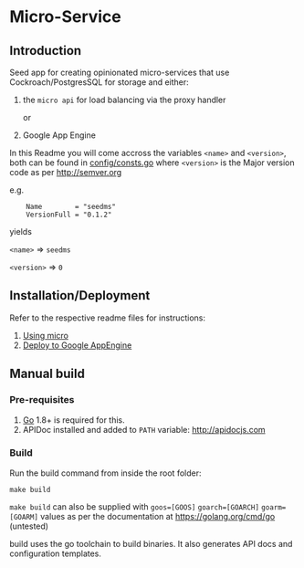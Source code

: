 # Micro-Service

## Introduction

Seed app for creating opinionated micro-services that use Cockroach/PostgresSQL
for storage and either:
1. the `micro api` for load balancing via the proxy handler

    or
2. Google App Engine

In this Readme you will come accross the variables `<name>` and `<version>`,
both can be found in [config/consts.go](config/consts.go) where `<version>`
is the Major version code as per http://semver.org

e.g. 
```
	Name        = "seedms"
	VersionFull = "0.1.2"
```
yields

`<name>` => `seedms`

`<version>` => `0`


## Installation/Deployment

Refer to the respective readme files for instructions:

1. [Using micro](MICRO.MD)
2. [Deploy to Google AppEngine](cmd/gcloud/README.MD)

## Manual build

### Pre-requisites

1. [Go](https://golang.org) 1.8+ is required for this.
1. APIDoc installed and added to `PATH` variable: http://apidocjs.com

### Build

Run the build command from inside the root folder:
```
make build
```

`make build` can also be supplied with `goos=[GOOS]` `goarch=[GOARCH]`
`goarm=[GOARM]` values as per the documentation at https://golang.org/cmd/go (untested)

build uses the go toolchain to build binaries. It also generates API docs and
configuration templates.
